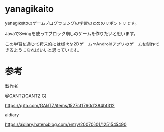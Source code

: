 # yanagikaito

yanagikaitoのゲームプログラミングの学習のためのリポジトリです。

JavaでSwingを使ってブロック崩しのゲームを作りたいと思います。

この学習を通じて将来的には様々な2DゲームやAndroidアプリのゲームを制作できるようになればいいと思っています。

# 参考

製作者

@GANTZ(GANTZ G)

https://qiita.com/GANTZ/items/f527cf1760df384bf312


aidiary

https://aidiary.hatenablog.com/entry/20070601/1251545490
